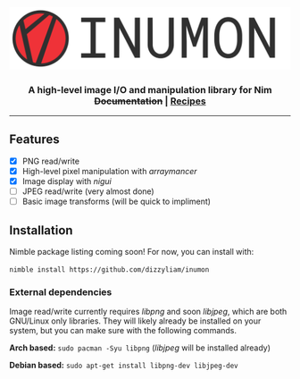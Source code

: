 <p align="center">
  <img src="media/banner.png"></img>
</p>

<h3 align="center">
  A high-level image I/O and manipulation library for Nim
  <br>
  <del>Documentation</del> | <a href="recipes.md">Recipes</a>
</h3>

---
## Features
- [x] PNG read/write
- [x] High-level pixel manipulation with *arraymancer*
- [X] Image display with *nigui*
- [ ] JPEG read/write (very almost done)
- [ ] Basic image transforms (will be quick to impliment)

## Installation

Nimble package listing coming soon! For now, you can install with:

`nimble install https://github.com/dizzyliam/inumon`

### External dependencies
Image read/write currently requires *libpng* and soon *libjpeg*, which are both GNU/Linux only libraries. They will likely already be installed on your system, but you can make sure with the following commands.

**Arch based:**
`sudo pacman -Syu libpng` (*libjpeg* will be installed already)

**Debian based:**
`sudo apt-get install libpng-dev libjpeg-dev`